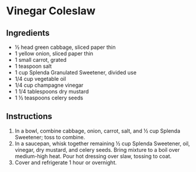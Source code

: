 # Vinegar Coleslaw 

## Ingredients
- ½ head green cabbage, sliced
paper thin
- 1 yellow onion, sliced paper thin
- 1 small carrot, grated
- 1 teaspoon salt
- 1 cup Splenda Granulated
Sweetener, divided use
- 1/4 cup vegetable oil
- 1/4 cup champagne vinegar
- 1 1/4 tablespoons dry mustard
- 1 ½ teaspoons celery seeds

## Instructions
1. In a bowl, combine cabbage, onion,
carrot, salt, and ½ cup Splenda
Sweetener; toss to combine.
2. In a saucepan, whisk together
remaining ½ cup Splenda Sweetener,
oil, vinegar, dry mustard, and celery
seeds. Bring mixture to a boil over
medium-high heat. Pour hot dressing
over slaw, tossing to coat.
3. Cover and refrigerate 1 hour or
overnight.